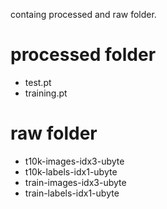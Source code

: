 containg processed and raw folder.
# processed folder
- test.pt
- training.pt

# raw folder
- t10k-images-idx3-ubyte
- t10k-labels-idx1-ubyte
- train-images-idx3-ubyte
- train-labels-idx1-ubyte
